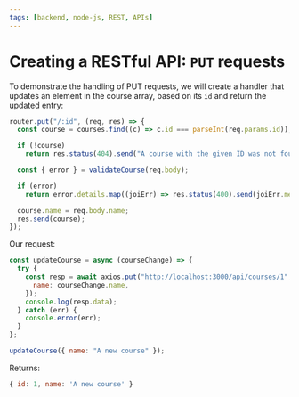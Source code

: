 ```yaml
---
tags: [backend, node-js, REST, APIs]
---
```


# Creating a RESTful API: `PUT` requests

To demonstrate the handling of PUT requests, we will create a handler that
updates an element in the course array, based on its `id` and return the updated
entry:

```js
router.put("/:id", (req, res) => {
  const course = courses.find((c) => c.id === parseInt(req.params.id));

  if (!course)
    return res.status(404).send("A course with the given ID was not found");

  const { error } = validateCourse(req.body);

  if (error)
    return error.details.map((joiErr) => res.status(400).send(joiErr.message));

  course.name = req.body.name;
  res.send(course);
});
```

Our request:

```js
const updateCourse = async (courseChange) => {
  try {
    const resp = await axios.put("http://localhost:3000/api/courses/1", {
      name: courseChange.name,
    });
    console.log(resp.data);
  } catch (err) {
    console.error(err);
  }
};

updateCourse({ name: "A new course" });
```

Returns:

```js
{ id: 1, name: 'A new course' }
```
